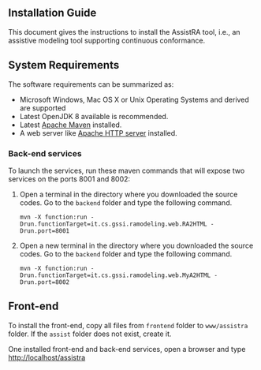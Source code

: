 ## Installation Guide 

This document gives the instructions to install the AssistRA tool, i.e., an assistive modeling tool supporting continuous conformance.


## System Requirements
The software requirements can be summarized as:

* Microsoft Windows, Mac OS X or Unix Operating Systems and derived are supported
* Latest OpenJDK 8 available is recommended.
* Latest [Apache Maven](https://maven.apache.org/) installed.
* A web server like [Apache HTTP server](https://httpd.apache.org/) installed.


### Back-end services
To launch the services, run these maven commands that will expose two services on the ports 8001 and 8002:
1. Open a terminal in the directory where you downloaded the source codes. Go to the `backend` folder and type the following command. 


    ```
    mvn -X function:run -Drun.functionTarget=it.cs.gssi.ramodeling.web.RA2HTML -Drun.port=8001
    ```
2. Open a new terminal in the directory where you downloaded the source codes. Go to the `backend` folder and type the following command. 


    ```
    mvn -X function:run -Drun.functionTarget=it.cs.gssi.ramodeling.web.MyA2HTML -Drun.port=8002
    ```
	
## Front-end
To install the front-end, copy all files from `frontend` folder to `www/assistra` folder. If the `assist` folder does not exist, create it.

One installed front-end and back-end services, open a browser and type [http://localhost/assistra](http://localhost/assistra)
